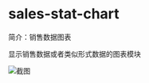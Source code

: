 # sales-stat-chart

简介：销售数据图表

显示销售数据或者类似形式数据的图表模块

![截图](https://img.alicdn.com/tfs/TB1VH7rbuuSBuNjy1XcXXcYjFXa-2812-980.png)
